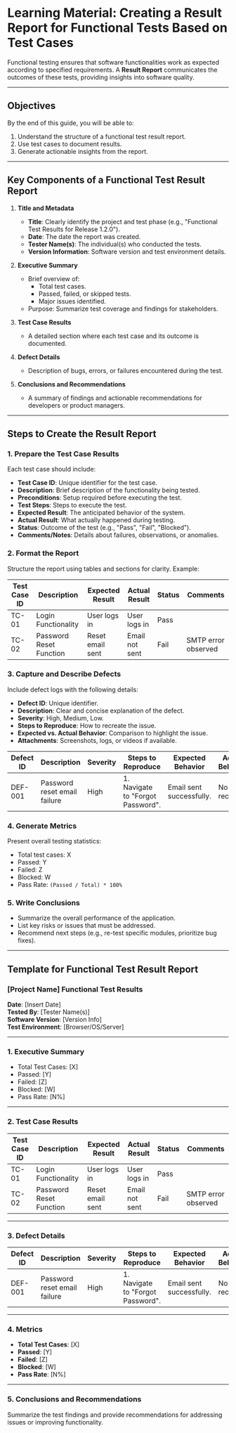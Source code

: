 # Learning Material: Creating a Result Report for Functional Tests Based on Test Cases

Functional testing ensures that software functionalities work as expected according to specified requirements. A **Result Report** communicates the outcomes of these tests, providing insights into software quality.

---

## Objectives
By the end of this guide, you will be able to:
1. Understand the structure of a functional test result report.
2. Use test cases to document results.
3. Generate actionable insights from the report.

---

## Key Components of a Functional Test Result Report
1. **Title and Metadata**
   - **Title**: Clearly identify the project and test phase (e.g., "Functional Test Results for Release 1.2.0").
   - **Date**: The date the report was created.
   - **Tester Name(s)**: The individual(s) who conducted the tests.
   - **Version Information**: Software version and test environment details.

2. **Executive Summary**
   - Brief overview of:
     - Total test cases.
     - Passed, failed, or skipped tests.
     - Major issues identified.
   - Purpose: Summarize test coverage and findings for stakeholders.

3. **Test Case Results**
   - A detailed section where each test case and its outcome is documented.

4. **Defect Details**
   - Description of bugs, errors, or failures encountered during the test.

5. **Conclusions and Recommendations**
   - A summary of findings and actionable recommendations for developers or product managers.

---

## Steps to Create the Result Report

### 1. Prepare the Test Case Results
Each test case should include:
   - **Test Case ID**: Unique identifier for the test case.
   - **Description**: Brief description of the functionality being tested.
   - **Preconditions**: Setup required before executing the test.
   - **Test Steps**: Steps to execute the test.
   - **Expected Result**: The anticipated behavior of the system.
   - **Actual Result**: What actually happened during testing.
   - **Status**: Outcome of the test (e.g., "Pass", "Fail", "Blocked").
   - **Comments/Notes**: Details about failures, observations, or anomalies.

### 2. Format the Report
Structure the report using tables and sections for clarity. Example:

| **Test Case ID** | **Description**           | **Expected Result** | **Actual Result** | **Status** | **Comments**              |
|-------------------|---------------------------|----------------------|-------------------|------------|---------------------------|
| TC-01            | Login Functionality       | User logs in         | User logs in      | Pass       |                           |
| TC-02            | Password Reset Function   | Reset email sent     | Email not sent    | Fail       | SMTP error observed       |

### 3. Capture and Describe Defects
Include defect logs with the following details:
   - **Defect ID**: Unique identifier.
   - **Description**: Clear and concise explanation of the defect.
   - **Severity**: High, Medium, Low.
   - **Steps to Reproduce**: How to recreate the issue.
   - **Expected vs. Actual Behavior**: Comparison to highlight the issue.
   - **Attachments**: Screenshots, logs, or videos if available.

| **Defect ID** | **Description**              | **Severity** | **Steps to Reproduce**             | **Expected Behavior**    | **Actual Behavior**  |
|---------------|------------------------------|--------------|-------------------------------------|--------------------------|----------------------|
| DEF-001       | Password reset email failure | High         | 1. Navigate to "Forgot Password".  | Email sent successfully. | No email received.  |

### 4. Generate Metrics
Present overall testing statistics:
   - Total test cases: X
   - Passed: Y
   - Failed: Z
   - Blocked: W
   - Pass Rate: `(Passed / Total) * 100%`

### 5. Write Conclusions
   - Summarize the overall performance of the application.
   - List key risks or issues that must be addressed.
   - Recommend next steps (e.g., re-test specific modules, prioritize bug fixes).

---

## Template for Functional Test Result Report

### [Project Name] Functional Test Results
**Date**: [Insert Date]  
**Tested By**: [Tester Name(s)]  
**Software Version**: [Version Info]  
**Test Environment**: [Browser/OS/Server]

---

### 1. Executive Summary
- Total Test Cases: [X]
- Passed: [Y]
- Failed: [Z]
- Blocked: [W]
- Pass Rate: [N%]

---

### 2. Test Case Results

| **Test Case ID** | **Description**           | **Expected Result** | **Actual Result** | **Status** | **Comments**              |
|-------------------|---------------------------|----------------------|-------------------|------------|---------------------------|
| TC-01            | Login Functionality       | User logs in         | User logs in      | Pass       |                           |
| TC-02            | Password Reset Function   | Reset email sent     | Email not sent    | Fail       | SMTP error observed       |

---

### 3. Defect Details

| **Defect ID** | **Description**              | **Severity** | **Steps to Reproduce**             | **Expected Behavior**    | **Actual Behavior**  |
|---------------|------------------------------|--------------|-------------------------------------|--------------------------|----------------------|
| DEF-001       | Password reset email failure | High         | 1. Navigate to "Forgot Password".  | Email sent successfully. | No email received.  |

---

### 4. Metrics

- **Total Test Cases**: [X]  
- **Passed**: [Y]  
- **Failed**: [Z]  
- **Blocked**: [W]  
- **Pass Rate**: [N%]  

---

### 5. Conclusions and Recommendations
Summarize the test findings and provide recommendations for addressing issues or improving functionality.
